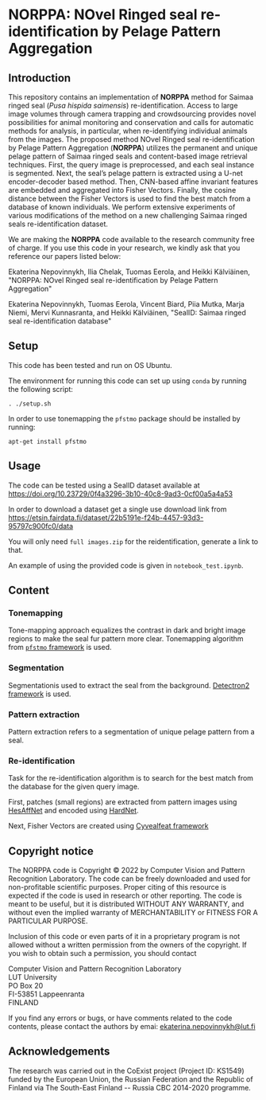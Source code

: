 # NORPPA: NOvel Ringed seal re-identification by Pelage Pattern Aggregation


## Introduction

This repository contains an implementation of **NORPPA** method for Saimaa ringed seal (*Pusa hispida saimensis*) re-identification. Access to large image volumes through camera trapping and crowdsourcing provides novel possibilities for animal monitoring and conservation and calls for automatic methods for analysis, in particular, when re-identifying individual animals from the images. The proposed method NOvel Ringed seal re-identification by Pelage Pattern Aggregation (**NORPPA**) utilizes the permanent and unique pelage pattern of Saimaa ringed seals and content-based image retrieval techniques. First, the query image is preprocessed, and each seal instance is segmented. Next, the seal’s pelage pattern is extracted using a U-net encoder-decoder based method. Then, CNN-based affine invariant features are embedded and aggregated into Fisher Vectors. Finally, the cosine distance between the Fisher Vectors is used to find the best match from a database of known individuals. We perform extensive experiments of various modifications of the method on a new challenging Saimaa ringed seals re-identification dataset. 

We are making the **NORPPA** code available to the research community free of charge. If you use this code in your research, we kindly ask that you reference our papers listed below:
 

Ekaterina Nepovinnykh, Ilia Chelak, Tuomas Eerola, and Heikki Kälviäinen, "NORPPA: NOvel Ringed seal re-identification by Pelage Pattern Aggregation"

Ekaterina Nepovinnykh, Tuomas Eerola, Vincent Biard, Piia Mutka, Marja Niemi, Mervi Kunnasranta, and Heikki Kälviäinen, "SealID: Saimaa ringed seal re-identification database"

## Setup
This code has been tested and run on OS Ubuntu. 

The environment for running this code can set up using `conda` by running the following script:

```
. ./setup.sh
```

In order to use tonemapping the `pfstmo` package should be installed by running:

```
apt-get install pfstmo
```

## Usage

The code can be tested using a SealID dataset available at https://doi.org/10.23729/0f4a3296-3b10-40c8-9ad3-0cf00a5a4a53 

In order to download a dataset get a single use download link from https://etsin.fairdata.fi/dataset/22b5191e-f24b-4457-93d3-95797c900fc0/data

You will only need `full images.zip` for the reidentification, generate a link to that.

An example of using the provided code is given in `notebook_test.ipynb`. 

## Content

### Tonemapping

Tone-mapping approach equalizes the contrast in dark and bright image regions to make the seal fur pattern more clear. Tonemapping algorithm from [`pfstmo` framework](http://pfstools.sourceforge.net/pfstmo.html) is used.

### Segmentation
Segmentationis used to extract the seal from the background. [Detectron2 framework](https://github.com/facebookresearch/detectron2) is used.

### Pattern extraction
Pattern extraction refers to a segmentation of unique pelage pattern from a seal. 

### Re-identification
Task for the re-identification algorithm is to search for the best match from the database for the given query image.

First, patches (small regions) are extracted from pattern images using [HesAffNet](https://github.com/ducha-aiki/affnet) and encoded using [HardNet](https://github.com/DagnyT/hardnet). 

Next, Fisher Vectors are created using [Cyvealfeat framework](https://github.com/menpo/cyvlfeat)



## Copyright notice

The NORPPA code is Copyright © 2022 by Computer Vision and Pattern Recognition Laboratory. The code can be freely downloaded and used for non-profitable scientific purposes. Proper citing of this resource is expected if the code is used in research or other reporting. The code is meant to be useful, but it is distributed WITHOUT ANY WARRANTY, and without even the implied warranty of MERCHANTABILITY or FITNESS FOR A PARTICULAR PURPOSE.

 
Inclusion of this code or even parts of it in a proprietary program is not allowed without a written permission from the owners of the copyright. If you wish to obtain such a permission, you should contact

 

Computer Vision and Pattern Recognition Laboratory  
LUT University  
PO Box 20  
FI-53851 Lappeenranta  
FINLAND

 

If you find any errors or bugs, or have comments related to the code contents, please contact the authors by emai: ekaterina.nepovinnykh@lut.fi

 

## Acknowledgements

The research was carried out in the CoExist project (Project ID: KS1549) funded by the European Union, the Russian Federation and the Republic of Finland via The South-East Finland -- Russia CBC 2014-2020 programme.




